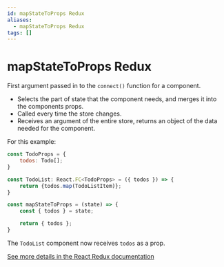 ```yaml
---
id: mapStateToProps Redux
aliases:
  - mapStateToProps Redux
tags: []
---
```


# mapStateToProps Redux

First argument passed in to the `connect()` function for a component.

- Selects the part of state that the component needs, and merges it into the components props.
- Called every time the store changes.
- Receives an argument of the entire store, returns an object of the data needed for the component.

For this example:

```js
const TodoProps = {
    todos: Todo[];
}

const TodoList: React.FC<TodoProps> = ({ todos }) => {
    return {todos.map(TodoListItem)};
}

const mapStateToProps = (state) => {
    const { todos } = state;

    return { todos };
}
```

The `TodoList` component now receives `todos` as a prop.

[See more details in the React Redux documentation](https://react-redux.js.org/using-react-redux/connect-mapstate)
